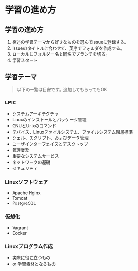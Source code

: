 # 学習の進め方

## 学習の進め方

1. 後述の学習テーマから好きなものを選んでIssueに登録する。
2. Issueのタイトルに合わせて、英字でフォルダを作成する。
3. ローカルにフォルダー名と同名でブランチを切る。
4. 学習スタート

## 学習テーマ

> 以下の一覧は目安です。追加してもらってもOK

### LPIC
+ システムアーキテクチャ
+ Linuxのインストールとパッケージ管理
+ GNUとUnixのコマンド
+ デバイス、Linuxファイルシステム、ファイルシステム階層標準
+ シェル、スクリプト、およびデータ管理
+ ユーザインターフェイスとデスクトップ
+ 管理業務
+ 重要なシステムサービス
+ ネットワークの基礎
+ セキュリティ

### Linuxソフトウェア
+ Apache Nginx
+ Tomcat
+ PostgreSQL


### 仮想化

+ Vagrant
+ Docker

### Linuxプログラム作成
+ 実際に役に立つもの
+ or 学習素材となるもの
